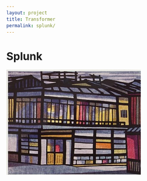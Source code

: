 ```yaml
---
layout: project
title: Transformer
permalink: splunk/
---
```


# Splunk

<img src="/images/transformer/test.png">
